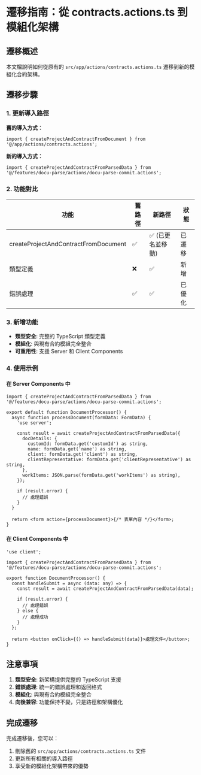 # 遷移指南：從 contracts.actions.ts 到模組化架構

## 遷移概述

本文檔說明如何從原有的 `src/app/actions/contracts.actions.ts` 遷移到新的模組化合約架構。

## 遷移步驟

### 1. 更新導入路徑

**舊的導入方式：**

```tsx
import { createProjectAndContractFromDocument } from '@/app/actions/contracts.actions';
```

**新的導入方式：**

```tsx
import { createProjectAndContractFromParsedData } from '@/features/docu-parse/actions/docu-parse-commit.actions';
```

### 2. 功能對比

| 功能                                 | 舊路徑 | 新路徑            | 狀態   |
| ------------------------------------ | ------ | ----------------- | ------ |
| createProjectAndContractFromDocument | ✅     | ✅ (已更名並移動) | 已遷移 |
| 類型定義                             | ❌     | ✅                | 新增   |
| 錯誤處理                             | ✅     | ✅                | 已優化 |

### 3. 新增功能

- **類型安全**: 完整的 TypeScript 類型定義
- **模組化**: 與現有合約模組完全整合
- **可重用性**: 支援 Server 和 Client Components

### 4. 使用示例

#### 在 Server Components 中

```tsx
import { createProjectAndContractFromParsedData } from '@/features/docu-parse/actions/docu-parse-commit.actions';

export default function DocumentProcessor() {
  async function processDocument(formData: FormData) {
    'use server';

    const result = await createProjectAndContractFromParsedData({
      docDetails: {
        customId: formData.get('customId') as string,
        name: formData.get('name') as string,
        client: formData.get('client') as string,
        clientRepresentative: formData.get('clientRepresentative') as string,
      },
      workItems: JSON.parse(formData.get('workItems') as string),
    });

    if (result.error) {
      // 處理錯誤
    }
  }

  return <form action={processDocument}>{/* 表單內容 */}</form>;
}
```

#### 在 Client Components 中

```tsx
'use client';

import { createProjectAndContractFromParsedData } from '@/features/docu-parse/actions/docu-parse-commit.actions';

export function DocumentProcessor() {
  const handleSubmit = async (data: any) => {
    const result = await createProjectAndContractFromParsedData(data);

    if (result.error) {
      // 處理錯誤
    } else {
      // 處理成功
    }
  };

  return <button onClick={() => handleSubmit(data)}>處理文件</button>;
}
```

## 注意事項

1. **類型安全**: 新架構提供完整的 TypeScript 支援
2. **錯誤處理**: 統一的錯誤處理和返回格式
3. **模組化**: 與現有合約模組完全整合
4. **向後兼容**: 功能保持不變，只是路徑和架構優化

## 完成遷移

完成遷移後，您可以：

1. 刪除舊的 `src/app/actions/contracts.actions.ts` 文件
2. 更新所有相關的導入路徑
3. 享受新的模組化架構帶來的優勢
